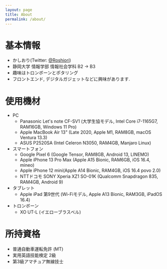 ```yaml
---
layout: page
title: About
permalink: /about/
---
```


# 基本情報
- かしおり(Twitter: [@Roshiori](https://twitter.com/Roshiori))
- 静岡大学 情報学部 情報社会学科 B2 -> B3
- 趣味はトロンボーンとポタリング
- フロントエンド, デジタルガジェットなどに興味があります. 

# 使用機材
- PC
    - Panasonic Let's note CF-SV1 (大学生協モデル, Intel Core i7-1165G7, RAM16GB, Windows 11 Pro)
    - Apple MacBook Air 13" (Late 2020, Apple M1, RAM8GB, macOS Ventura 13.3)
    - ASUS P2520SA (Intel Celeron N3050, RAM4GB, Manjaro Linux)
- スマートフォン
    - Google Pixel 6 (Google Tensor, RAM8GB, Android 13, LINEMO)
    - Apple iPhone 13 Pro Max (Apple A15 Bionic, RAM6GB, iOS 16.4, mineo)
    - Apple iPhone 12 mini(Apple A14 Bionic, RAM4GB, iOS 16.4 povo 2.0)
    - NTTドコモ SONY Xperia XZ1 SO-01K (Qualcomm Snapdragon 835, RAM4GB, Android 9)
- タブレット
    - Apple iPad 第9世代 (Wi-Fiモデル, Apple A13 Bionic, RAM3GB, iPadOS 16.4)
- トロンボーン
    - XO UT-L (イエローブラスベル)

# 所持資格
- 普通自動車運転免許 (MT)
- 実用英語技能検定 2級
- 第3級アマチュア無線技士